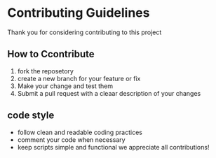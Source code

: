 # Contributing Guidelines
Thank you for considering contributing to this project 
## How to Ccontribute 
1. fork the reposetory
2. create a new branch for your feature or fix
3. Make your change and test them
4. Submit a pull request with a cleaar description of your changes
 ## code style
 - follow clean and readable coding practices
 - comment your code when necessary
 - keep scripts simple and functional
we appreciate all contributions!
   
